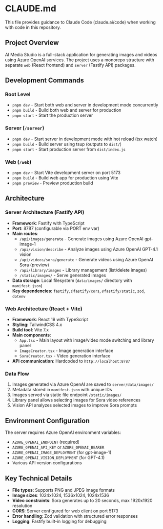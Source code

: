 # CLAUDE.md

This file provides guidance to Claude Code (claude.ai/code) when working with code in this repository.

## Project Overview

AI Media Studio is a full-stack application for generating images and videos using Azure OpenAI services. The project uses a monorepo structure with separate `web` (React frontend) and `server` (Fastify API) packages.

## Development Commands

### Root Level
- `pnpm dev` - Start both web and server in development mode concurrently
- `pnpm build` - Build both web and server for production
- `pnpm start` - Start the production server

### Server (`/server`)
- `pnpm dev` - Start server in development mode with hot reload (tsx watch)
- `pnpm build` - Build server using tsup (outputs to `dist/`)
- `pnpm start` - Start production server from `dist/index.js`

### Web (`/web`)
- `pnpm dev` - Start Vite development server on port 5173
- `pnpm build` - Build web app for production using Vite
- `pnpm preview` - Preview production build

## Architecture

### Server Architecture (Fastify API)
- **Framework**: Fastify with TypeScript
- **Port**: 8787 (configurable via PORT env var)
- **Main routes**:
  - `/api/images/generate` - Generate images using Azure OpenAI gpt-image-1
  - `/api/vision/describe` - Analyze images using Azure OpenAI GPT-4.1 vision
  - `/api/videos/sora/generate` - Generate videos using Azure OpenAI Sora (preview)
  - `/api/library/images` - Library management (list/delete images)
  - `/static/images/` - Serve generated images
- **Data storage**: Local filesystem (`data/images/` directory with `manifest.json`)
- **Key dependencies**: `fastify`, `@fastify/cors`, `@fastify/static`, `zod`, `dotenv`

### Web Architecture (React + Vite)
- **Framework**: React 19 with TypeScript
- **Styling**: TailwindCSS 4.x
- **Build tool**: Vite 7.x
- **Main components**:
  - `App.tsx` - Main layout with image/video mode switching and library panel
  - `ImageCreator.tsx` - Image generation interface
  - `SoraCreator.tsx` - Video generation interface
- **API communication**: Hardcoded to `http://localhost:8787`

### Data Flow
1. Images generated via Azure OpenAI are saved to `server/data/images/`
2. Metadata stored in `manifest.json` with unique IDs
3. Images served via static file endpoint `/static/images/`
4. Library panel allows selecting images for Sora video references
5. Vision API analyzes selected images to improve Sora prompts

## Environment Configuration

The server requires Azure OpenAI environment variables:
- `AZURE_OPENAI_ENDPOINT` (required)
- `AZURE_OPENAI_API_KEY` or `AZURE_OPENAI_BEARER`
- `AZURE_OPENAI_IMAGE_DEPLOYMENT` (for gpt-image-1)
- `AZURE_OPENAI_VISION_DEPLOYMENT` (for GPT-4.1)
- Various API version configurations

## Key Technical Details

- **File types**: Supports PNG and JPEG image formats
- **Image sizes**: 1024x1024, 1536x1024, 1024x1536
- **Video constraints**: Sora generates up to 20 seconds, max 1920x1920 resolution
- **CORS**: Server configured for web client on port 5173
- **Error handling**: Zod validation with structured error responses
- **Logging**: Fastify built-in logging for debugging